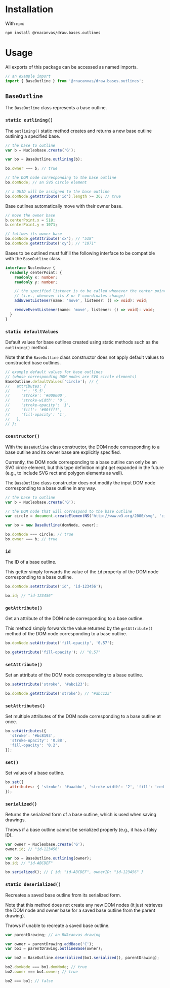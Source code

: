 # Installation

With `npm`:

```
npm install @rnacanvas/draw.bases.outlines
```

# Usage

All exports of this package can be accessed as named imports.

```javascript
// an example import
import { BaseOutline } from '@rnacanvas/draw.bases.outlines';
```

## `BaseOutline`

The `BaseOutline` class represents a base outline.

### `static outlining()`

The `outlining()` static method creates and returns a new base outline
outlining a specified base.

```javascript
// the base to outline
var b = Nucleobase.create('G');

var bo = BaseOutline.outlining(b);

bo.owner === b; // true

// the DOM node corresponding to the base outline
bo.domNode; // an SVG circle element

// a UUID will be assigned to the base outline
bo.domNode.getAttribute('id').length >= 36; // true
```

Base outlines automatically move with their owner base.

```javascript
// move the owner base
b.centerPoint.x = 518;
b.centerPoint.y = 1071;

// follows its owner base
bo.domNode.getAttribute('cx'); // "518"
bo.domNode.getAttribute('cy'); // "1071"
```

Bases to be outlined must fulfill the following interface
to be compatible with the `BaseOutline` class.

```typescript
interface Nucleobase {
  readonly centerPoint: {
    readonly x: number;
    readonly y: number;

    // the specified listener is to be called whenever the center point of the base moves
    // (i.e., whenever its X or Y coordinates change)
    addEventListener(name: 'move', listener: () => void): void;

    removeEventListener(name: 'move', listener: () => void): void;
  }
}
```

### `static defaultValues`

Default values for base outlines
created using static methods such as the `outlining()` method.

Note that the `BaseOutline` class constructor
does not apply default values to constructed base outlines.

```javascript
// example default values for base outlines
// (whose corresponding DOM nodes are SVG circle elements)
BaseOutline.defaultValues['circle']; // {
//   attributes: {
//     'r': '5.5',
//     'stroke': '#000000',
//     'stroke-width': '0',
//     'stroke-opacity': '1',
//     'fill': '#00ffff',
//     'fill-opacity': '1',
//   },
// };
```

### `constructor()`

With the `BaseOutline` class constructor,
the DOM node corresponding to a base outline
and its owner base
are explicitly specified.

Currently, the DOM node corresponding to a base outline
can only be an SVG circle element,
but this type definition might get expanded in the future
(e.g., to include SVG rect and polygon elements as well).

The `BaseOutline` class constructor does not modify
the input DOM node corresponding to a base outline in any way.

```javascript
// the base to outline
var b = Nucleobase.create('G');

// the DOM node that will correspond to the base outline
var circle = document.createElementNS('http://www.w3.org/2000/svg', 'circle');

var bo = new BaseOutline(domNode, owner);

bo.domNode === circle; // true
bo.owner === b; // true
```

### `id`

The ID of a base outline.

This getter simply forwards the value of the `id` property
of the DOM node corresponding to a base outline.

```javascript
bo.domNode.setAttribute('id', 'id-123456');

bo.id; // "id-123456"
```

### `getAttribute()`

Get an attribute of the DOM node corresponding to a base outline.

This method simply forwards the value returned by the `getAttribute()` method
of the DOM node corresponding to a base outline.

```javascript
bo.domNode.setAttribute('fill-opacity', '0.57');

bo.getAttribute('fill-opacity'); // "0.57"
```

### `setAttribute()`

Set an attribute of the DOM node corresponding to a base outline.

```javascript
bo.setAttribute('stroke', '#abc123');

bo.domNode.getAttribute('stroke'); // "#abc123"
```

### `setAttributes()`

Set multiple attributes of the DOM node corresponding to a base outline at once.

```javascript
bo.setAttributes({
  'stroke': '#bc8193',
  'stroke-opacity': '0.88',
  'fill-opacity': '0.2',
});
```

### `set()`

Set values of a base outline.

```javascript
bo.set({
  attributes: { 'stroke': '#aaabbc', 'stroke-width': '2', 'fill': 'red' },
});
```

### `serialized()`

Returns the serialized form of a base outline,
which is used when saving drawings.

Throws if a base outline cannot be serialized properly
(e.g., it has a falsy ID).

```javascript
var owner = Nucleobase.create('G');
owner.id; // "id-123456"

var bo = BaseOutline.outlining(owner);
bo.id; // "id-ABCDEF"

bo.serialized(); // { id: "id-ABCDEF", ownerID: "id-123456" }
```

### `static deserialized()`

Recreates a saved base outline from its serialized form.

Note that this method does not create any new DOM nodes
(it just retrieves the DOM node and owner base for a saved base outline
from the parent drawing).

Throws if unable to recreate a saved base outline.

```javascript
var parentDrawing; // an RNAcanvas drawing

var owner = parentDrawing.addBase('C');
var bo1 = parentDrawing.outlineBase(owner);

var bo2 = BaseOutline.deserialized(bo1.serialized(), parentDrawing);

bo2.domNode === bo1.domNode; // true
bo2.owner === bo1.owner; // true

bo2 === bo1; // false
```
